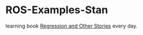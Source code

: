 # ROS-Examples-Stan
learning book [Regression and Other Stories](https://github.com/perlatex/ROS-Examples) every day.
